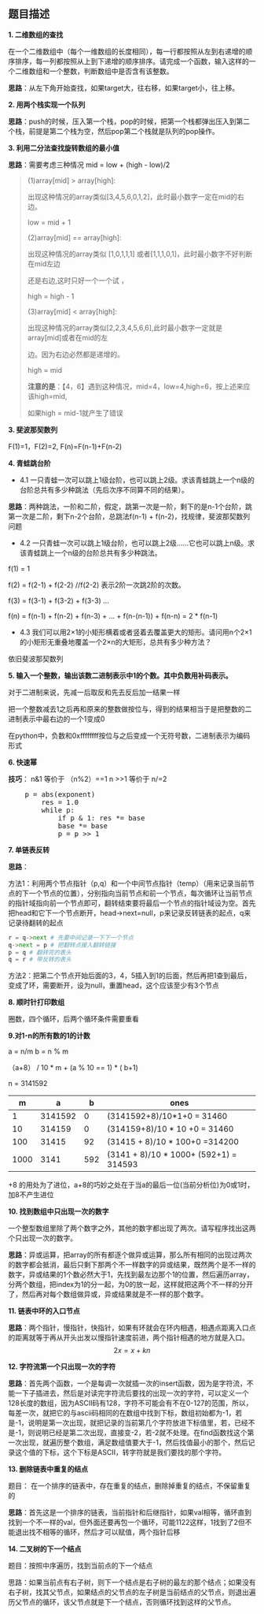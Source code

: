 ## 题目描述

**1. 	二维数组的查找**

在一个二维数组中（每个一维数组的长度相同），每一行都按照从左到右递增的顺序排序，每一列都按照从上到下递增的顺序排序。请完成一个函数，输入这样的一个二维数组和一个整数，判断数组中是否含有该整数。

**思路**：从左下角开始查找，如果target大，往右移，如果target小，往上移。

**2.	用两个栈实现一个队列**

**思路**：push的时候，压入第一个栈，pop的时候，把第一个栈都弹出压入到第二个栈，前提是第二个栈为空，然后pop第二个栈就是队列的pop操作。

**3.	利用二分法查找旋转数组的最小值**

**思路**：需要考虑三种情况 mid = low + (high - low)/2

> (1)array[mid] > array[high]: 
>
>   出现这种情况的array类似[3,4,5,6,0,1,2]，此时最小数字一定在mid的右边。 
>
>   low = mid + 1 
>
>   (2)array[mid] == array[high]: 
>
>   出现这种情况的array类似 [1,0,1,1,1]   或者[1,1,1,0,1]，此时最小数字不好判断在mid左边 
>
>   还是右边,这时只好一个一个试 ， 
>
>   high = high - 1 
>
>   (3)array[mid] < array[high]: 
>
>   出现这种情况的array类似[2,2,3,4,5,6,6],此时最小数字一定就是array[mid]或者在mid的左 
>
>   边。因为右边必然都是递增的。 
>
>   high = mid
>
> **注意的是**：【4，6】遇到这种情况，mid=4，low=4,high=6，按上述来应该high=mid,
>
> 如果high = mid-1就产生了错误

**3.	斐波那契数列**

F(1)=1，F(2)=2, F(n)=F(n-1)+F(n-2)

**4.	青蛙跳台阶**

* 4.1	一只青蛙一次可以跳上1级台阶，也可以跳上2级。求该青蛙跳上一个n级的台阶总共有多少种跳法（先后次序不同算不同的结果）。

**思路**：两种跳法，一阶和二阶，假定，跳第一次是一阶，剩下的是n-1个台阶，跳第一次是二阶，剩下n-2个台阶，总跳法f(n-1) + f(n-2)，找规律，斐波那契数列问题

* 4.2	一只青蛙一次可以跳上1级台阶，也可以跳上2级……它也可以跳上n级。求该青蛙跳上一个n级的台阶总共有多少种跳法。

f(1) = 1 

f(2) = f(2-1) + f(2-2)         //f(2-2) 表示2阶一次跳2阶的次数。 

f(3) = f(3-1) + f(3-2) + f(3-3)   ... 

f(n) = f(n-1) + f(n-2) + f(n-3) + ... + f(n-(n-1)) + f(n-n)  = 2 * f(n-1)

* 4.3	我们可以用2×1的小矩形横着或者竖着去覆盖更大的矩形。请问用n个2×1的小矩形无重叠地覆盖一个2×n的大矩形，总共有多少种方法？

依旧斐波那契数列

**5.	输入一个整数，输出该数二进制表示中1的个数。其中负数用补码表示。**

对于二进制来说，先减一后取反和先去反后加一结果一样

把一个整数减去1之后再和原来的整数做按位与，得到的结果相当于是把整数的二进制表示中最右边的一个1变成0

在python中，负数和0xffffffff按位与之后变成一个无符号数，二进制表示为编码形式

**6.	快速幂**

**技巧**： n&1 等价于 （n%2）==1  n >>1 等价于 n/=2

<pre>
    p = abs(exponent)
        res = 1.0
        while p:
            if p & 1: res *= base
            base *= base
            p = p >> 1
</pre>
**7.	单链表反转**

**思路**：

方法1：利用两个节点指针（p,q）和一个中间节点指针（temp）（用来记录当前节点的下一个节点的位置），分别指向当前节点和前一个节点，每次循环让当前节点的指针域指向前一个节点即可，翻转结束要将最后一个节点的指针域设为空。首先把head和它下一个节点断开，head->next=null，p来记录反转链表的起点，q来记录待翻转的起点

```python
r = q->next # 先要中间记录一下下一个节点
q->next = p # 把翻转点接入翻转链接
p = q # 翻转完的表头
q = r # 带反转的表头
```

方法2：把第二个节点开始后面的3，4，5插入到1的后面，然后再把1查到最后，变成了环，需要断开，设为null，重置head，这个应该至少有3个节点

**8.	顺时针打印数组**

圈数，四个循环，后两个循环条件需要重看

**9.对1-n的所有数的1的计数**

a = n/m    b = n % m

（a+8） / 10 * m + (a % 10 == 1) * ( b+1) 

n = 3141592

| m    | a       | b    | ones                                   |
| ---- | ------- | ---- | -------------------------------------- |
| 1    | 3141592 | 0    | (3141592+8)/10*1+0 = 31460             |
| 10   | 314159  | 0    | (314159+8)/10 * 10 +0 = 31460          |
| 100  | 31415   | 92   | (31415 + 8)/10 * 100+0 =314200         |
| 1000 | 3141    | 592  | (3141 + 8)/10 * 1000+ (592+1) = 314593 |

+8 的用处为了进位，a+8的巧妙之处在于当a的最后一位(当前分析位)为0或1时，加8不产生进位

**10.	找到数组中只出现一次的数字**

一个整型数组里除了两个数字之外，其他的数字都出现了两次。请写程序找出这两个只出现一次的数字。

**思路**：异或运算，把array的所有都逐个做异或运算，那么所有相同的出现过两次的数字都会抵消，最后只剩下那两个不一样数字的异或结果，既然两个是不一样的数字，异或结果的1个数必然大于1，先找到最左边那个1的位置，然后遍历array，分两个数组，把index为1的分一起，为0的放一起，这样就把这两个不一样的分开了，然后再对每个数组做异或，异或结果就是不一样的那个数字。

**11. 链表中环的入口节点**

**思路**：两个指针，慢指针，快指针，如果有环就会在环内相遇，相遇点距离入口点的距离就等于再从开头出发以慢指针速度前进，两个指针相遇的地方就是入口。$$2x = x + kn$$ 

**12. 字符流第一个只出现一次的字符**

**思路**：首先两个函数，一个是每调一次就插一次的insert函数，因为是字符流，不能一下子插进去，然后是对读完字符流后要找的出现一次的字符，可以定义一个128长度的数组，因为ASCII码有128，字符不可能会有不在0-127的范围，所以，每差一次，就把它的与ascii码相同的在数组中找到下标，数组初始都为-1，若是-1，说明是第一次出现，就把记录的当前第几个字符放进下标值里，若，已经不是-1，则说明已经是第二次出现，直接变-2，若-2就不处理。在find函数找这个第一次出现，就遍历整个数组，满足数组值要大于-1，然后找值最小的那个，然后记录这个值的下标，这个下标是ASCII，转字符就是我们要找的那个字符。

**13. 删除链表中重复的结点**

题目： 在一个排序的链表中，存在重复的结点，删除掉重复的结点，不保留重复的

**思路**：首先这是一个排序的链表，当前指针和后继指针，如果val相等，循环直到找到一个不一样的val，但外面还要再包一个循环，可能1122这样，1找到了2但不能退出找不相等的循环，然后才可以赋值，两个指针后移

**14. 二叉树的下一个结点**

题目：按照中序遍历，找到当前点的下一个结点

思路：如果当前点有右子树，则下一个结点是右子树的最左的那个结点；如果没有右子树，找其父节点，如果结点的父节点的左子树是当前结点的父节点，则退出遍历父节点的循环，该父节点就是下一个结点，否则循环找到这样的父节点。